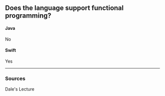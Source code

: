 ## Does the language support functional programming?
#### Java
No

#### Swift
Yes

----

### Sources
Dale's Lecture
